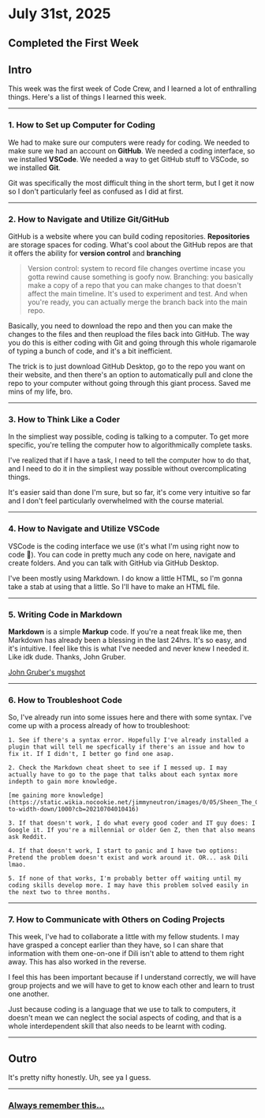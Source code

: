 # July 31st, 2025

## Completed the First Week

## Intro

This week was the first week of Code Crew, and I learned a lot of enthralling things. Here's a list of things I learned this week.

---

### **1. How to Set up Computer for Coding**

We had to make sure our computers were ready for coding. We needed to make sure we had an account on **GitHub**. We needed a coding interface, so we installed **VSCode**. We needed a way to get GitHub stuff to VSCode, so we installed **Git**.

Git was specifically the most difficult thing in the short term, but I get it now so I don't particularly feel as confused as I did at first.

---

### **2. How to Navigate and Utilize Git/GitHub**

GitHub is a website where you can build coding repositories. **Repositories** are storage spaces for coding. What's cool about the GitHub repos are that it offers the ability for **version control** and **branching**

>Version control: system to record file changes overtime incase you gotta rewind cause something is goofy now.
>Branching: you basically make a copy of a repo that you can make changes to that doesn't affect the main timeline. It's used to experiment and test. And when you're ready, you can actually merge the branch back into the main repo.

Basically, you need to download the repo and then you can make the changes to the files and then reupload the files back into GitHub. The way you do this is either coding with Git and going through this whole rigamarole of typing a bunch of code, and it's a bit inefficient.

The trick is to just download GitHub Desktop, go to the repo you want on their website, and then there's an option to automatically pull and clone the repo to your computer without going through this giant process. Saved me mins of my life, bro.

---

### **3. How to Think Like a Coder**

In the simpliest way possible, coding is talking to a computer. To get more specific, you're telling the computer how to algorithmically complete tasks.

I've realized that if I have a task, I need to tell the computer how to do that, and I need to do it in the simpliest way possible without overcomplicating things.

It's easier said than done I'm sure, but so far, it's come very intuitive so far and I don't feel particularly overwhelmed with the course material.

---

### **4. How to Navigate and Utilize VSCode**

VSCode is the coding interface we use (it's what I'm using right now to code :eyes:). You can code in pretty much any code on here, navigate and create folders. And you can talk with GitHub via GitHub Desktop.

I've been mostly using Markdown. I do know a little HTML, so I'm gonna take a stab at using that a little. So I'll have to make an HTML file.

---

### **5. Writing Code in Markdown**

**Markdown** is a simple **Markup** code. If you're a neat freak like me, then Markdown has already been a blessing in the last 24hrs. It's so easy, and it's intuitive. I feel like this is what I've needed and never knew I needed it. Like idk dude. Thanks, John Gruber.

[John Gruber's mugshot](https://upload.wikimedia.org/wikipedia/commons/6/64/John_Gruber%2C_2009_%28cropped%29.jpg)

---

### **6. How to Troubleshoot Code**

So, I've already run into some issues here and there with some syntax. I've come up with a process already of how to troubleshoot:

    1. See if there's a syntax error. Hopefully I've already installed a plugin that will tell me specfically if there's an issue and how to fix it. If I didn't, I better go find one asap.

    2. Check the Markdown cheat sheet to see if I messed up. I may actually have to go to the page that talks about each syntax more indepth to gain more knowledge.

    [me gaining more knowledge](https://static.wikia.nocookie.net/jimmyneutron/images/0/05/Sheen_The_God.jpg/revision/latest/scale-to-width-down/1000?cb=20210704010416)

    3. If that doesn't work, I do what every good coder and IT guy does: I Google it. If you're a millennial or older Gen Z, then that also means ask Reddit.

    4. If that doesn't work, I start to panic and I have two options: Pretend the problem doesn't exist and work around it. OR... ask Dili lmao.

    5. If none of that works, I'm probably better off waiting until my coding skills develop more. I may have this problem solved easily in the next two to three months.

---

### **7. How to Communicate with Others on Coding Projects**

This week, I've had to collaborate a little with my fellow students. I may have grasped a concept earlier than they have, so I can share that information with them one-on-one if Dili isn't able to attend to them right away. This has also worked in the reverse.

I feel this has been important because if I understand correctly, we will have group projects and we will have to get to know each other and learn to trust one another.

Just because coding is a language that we use to talk to computers, it doesn't mean we can neglect the social aspects of coding, and that is a whole interdependent skill that also needs to be learnt with coding.

---

## Outro

It's pretty nifty honestly. Uh, see ya I guess.

---

### [**Always** remember this...](https://www.youtube.com/watch?v=vBjzAdpZzf0)
